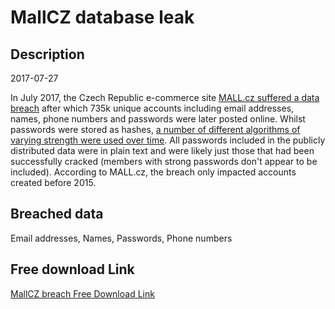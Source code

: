 # MallCZ database leak

## Description

2017-07-27

In July 2017, the Czech Republic e-commerce site <a href="https://blog.mall.cz/o-nas/q-a-vse-co-jste-chteli-vedet-o-bezpecnosti-na-mall-cz-451.html" target="_blank" rel="noopener">MALL.cz suffered a data breach</a> after which 735k unique accounts including email addresses, names, phone numbers and passwords were later posted online. Whilst passwords were stored as hashes, <a href="https://pulse.michalspacek.cz/passwords/storages/site/www.mall.cz" target="_blank" rel="noopener">a number of different  algorithms of varying strength were used over time</a>. All passwords included in the publicly distributed data were in plain text and were likely just those that had been successfully cracked (members with strong passwords don't appear to be included). According to MALL.cz, the breach only impacted accounts created before 2015.

## Breached data

Email addresses, Names, Passwords, Phone numbers

## Free download Link

[MallCZ breach Free Download Link](https://link-to.net/1229997/935.6664363522885/dynamic/?r=aHR0cHM6Ly93d3cubWVkaWFmaXJlLmNvbS92aWV3L2s4TjdHbGxURXJYSTk3eS9tYWxsLmN6L2ZpbGU=)